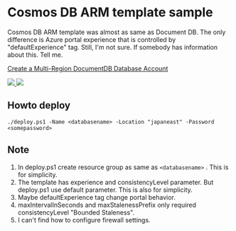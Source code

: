 # Cosmos DB ARM template sample

Cosmos DB ARM template was almost as same as Document DB. The only difference is Azure portal experience that is controlled by "defaultExperience" tag. Still, I'm not sure. If somebody has information about this. Tell me.

[Create a Multi-Region DocumentDB Database Account](https://github.com/Azure/azure-quickstart-templates/blob/master/https://github.com/Azure/azure-quickstart-templates/tree/master/101-documentdb-account-create-multi-region-account)



<a href="https://portal.azure.com/#create/Microsoft.Template/uri/https%3A%2F%2Fgithub.com%2Ftakekazuomi%2Fcosmosdb-arm-template%2Fblob%2Fmaster%2Fazuredeploy.json" target="_blank">
    <img src="http://azuredeploy.net/deploybutton.png"/>
</a>
<a href="http://armviz.io/#/?load=https%3A%2F%2Fgithub.com%2Ftakekazuomi%2Fcosmosdb-arm-template%2Fblob%2Fmaster%2Fazuredeploy.json" target="_blank">
    <img src="http://armviz.io/visualizebutton.png"/>
</a>

## Howto deploy

```
./deploy.ps1 -Name <databasename> -Location "japaneast" -Password <somepassword>
```

## Note

1. In deploy.ps1 create resource group as same as ``` <databasename> ``` . This is for simplicity.
2. The template has experience and consistencyLevel parameter. But deploy.ps1 use default parameter. This is also for simplicity.
3. Maybe defaultExperience tag change portal behavior. 
4. maxIntervalInSeconds and maxStalenessPrefix only required consistencyLevel "Bounded Staleness".
5. I can't find how to configure firewall settings.
